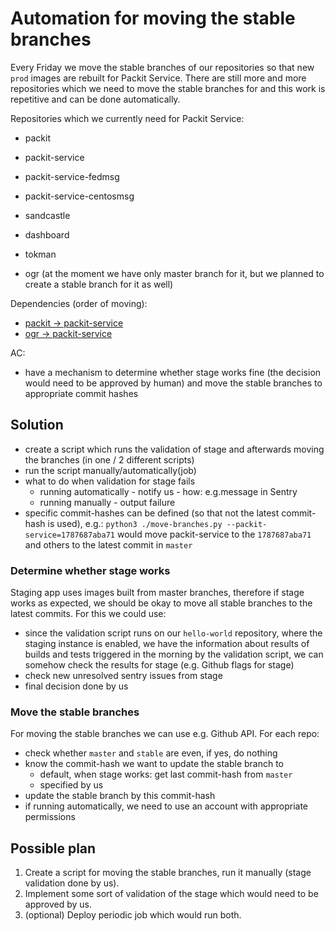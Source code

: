 # Automation for moving the stable branches

Every Friday we move the stable branches of our repositories so that new `prod` images are rebuilt
for Packit Service. There are still more and more repositories which
we need to move the stable branches for and this work is repetitive and can be done automatically.

Repositories which we currently need for Packit Service:

- packit
- packit-service
- packit-service-fedmsg
- packit-service-centosmsg
- sandcastle
- dashboard
- tokman

- ogr (at the moment we have only master branch for it,
  but we planned to create a stable branch for it as well)

Dependencies (order of moving):

- [packit -> packit-service](https://github.com/packit/packit-service/blob/a1ba5988ce2a2409b4f52f05324587303b52e676/files/install-deps-worker.yaml#L50)
- [ogr -> packit-service](https://github.com/packit/packit-service/blob/a1ba5988ce2a2409b4f52f05324587303b52e676/files/install-deps-worker.yaml#L52)

AC:

- have a mechanism to determine whether stage works fine (the decision would need to be approved by human)
  and move the stable branches to appropriate commit hashes

## Solution

- create a script which runs the validation of stage and afterwards moving the branches (in one / 2 different scripts)
- run the script manually/automatically(job)
- what to do when validation for stage fails
  - running automatically - notify us - how: e.g.message in Sentry
  - running manually - output failure
- specific commit-hashes can be defined (so that not the latest commit-hash is used), e.g.:
  `python3 ./move-branches.py --packit-service=1787687aba71`
  would move packit-service to the `1787687aba71` and others to the latest commit in `master`

### Determine whether stage works

Staging app uses images built from master branches, therefore if stage works
as expected, we should be okay to move all stable branches to the latest commits.
For this we could use:

- since the validation script runs on our `hello-world` repository, where the staging instance is enabled,
  we have the information about results of builds and tests triggered in the morning by the validation script,
  we can somehow check the results for stage (e.g. Github flags for stage)
- check new unresolved sentry issues from stage
- final decision done by us

### Move the stable branches

For moving the stable branches we can use e.g. Github API.
For each repo:

- check whether `master` and `stable` are even, if yes, do nothing
- know the commit-hash we want to update the stable branch to
  - default, when stage works: get last commit-hash from `master`
  - specified by us
- update the stable branch by this commit-hash
- if running automatically, we need to use an account with appropriate permissions

## Possible plan

1. Create a script for moving the stable branches, run it manually (stage validation done by us).
2. Implement some sort of validation of the stage which would need to be approved by us.
3. (optional) Deploy periodic job which would run both.
